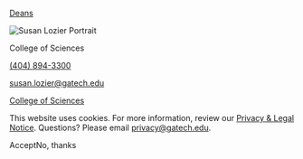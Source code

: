 [Deans](https://www.gatech.edu/taxonomy/term/115)

![Susan Lozier Portrait](https://www.gatech.edu/sites/default/files/styles/square_medium_600x600_/public/leadership/susan-lozier.jpg?h=c25a6ac9&itok=AFo7Ik10)

College of Sciences

[(404) 894-3300](tel:%28404%29894-3300)

[susan.lozier@gatech.edu](mailto:susan.lozier@gatech.edu)

[College of Sciences](http://www.cos.gatech.edu/)

This website uses cookies. For more information, review our [Privacy & Legal Notice](https://www.gatech.edu/privacy). Questions? Please email [privacy@gatech.edu](mailto:privacy@gatech.edu).


AcceptNo, thanks